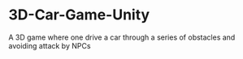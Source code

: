 # 3D-Car-Game-Unity
A 3D game where one drive a car through a series of obstacles and avoiding attack by NPCs
